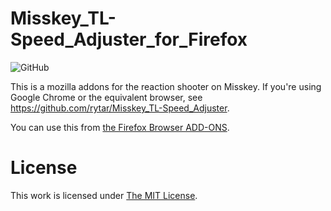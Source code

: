 # Misskey_TL-Speed_Adjuster_for_Firefox
![GitHub](https://img.shields.io/github/license/rytar/Misskey_TL-Speed_Adjuster)

This is a mozilla addons for the reaction shooter on Misskey.
If you're using Google Chrome or the equivalent browser, see https://github.com/rytar/Misskey_TL-Speed_Adjuster.

You can use this from [the Firefox Browser ADD-ONS](https://addons.mozilla.org/ja/firefox/addon/misskey-tl-speed-adjuster/).

# License
This work is licensed under [The MIT License](https://opensource.org/license/mit/).